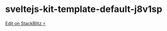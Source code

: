 # sveltejs-kit-template-default-j8v1sp

[Edit on StackBlitz ⚡️](https://stackblitz.com/edit/sveltejs-kit-template-default-j8v1sp)